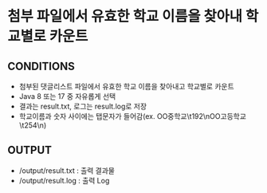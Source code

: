 # 첨부 파일에서 유효한 학교 이름을 찾아내 학교별로 카운트

## CONDITIONS
- 첨부된 댓글리스트 파일에서 유효한 학교 이름을 찾아내고 학교별로 카운트
- Java 8 또는 17 중 자유롭게 선택
- 결과는 result.txt, 로그는 result.log로 저장
- 학교이름과 숫자 사이에는 탭문자가 들어감(ex. OO중학교\t192\nOO고등학교\t254\n)

## OUTPUT
- /output/result.txt : 출력 결과물
- /output/result.log : 출력 Log
